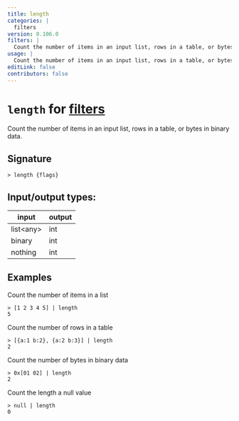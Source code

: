 ```yaml
---
title: length
categories: |
  filters
version: 0.106.0
filters: |
  Count the number of items in an input list, rows in a table, or bytes in binary data.
usage: |
  Count the number of items in an input list, rows in a table, or bytes in binary data.
editLink: false
contributors: false
---
```

<!-- This file is automatically generated. Please edit the command in https://github.com/nushell/nushell instead. -->

# `length` for [filters](/commands/categories/filters.md)

<div class='command-title'>Count the number of items in an input list, rows in a table, or bytes in binary data.</div>

## Signature

```> length {flags} ```


## Input/output types:

| input     | output |
| --------- | ------ |
| list&lt;any&gt; | int    |
| binary    | int    |
| nothing   | int    |
## Examples

Count the number of items in a list
```nu
> [1 2 3 4 5] | length
5
```

Count the number of rows in a table
```nu
> [{a:1 b:2}, {a:2 b:3}] | length
2
```

Count the number of bytes in binary data
```nu
> 0x[01 02] | length
2
```

Count the length a null value
```nu
> null | length
0
```
